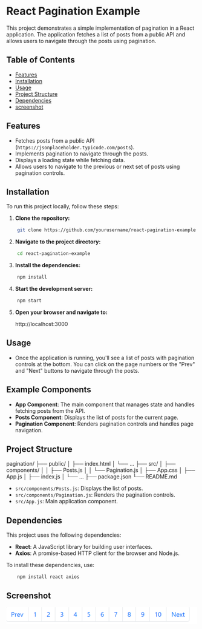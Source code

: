 # React Pagination Example

This project demonstrates a simple implementation of pagination in a React application. The application fetches a list of posts from a public API and allows users to navigate through the posts using pagination.

## Table of Contents

- [Features](#features)
- [Installation](#installation)
- [Usage](#usage)
- [Project Structure](#project-structure)
- [Dependencies](#dependencies)
- [screenshot](#screenshot)

## Features

- Fetches posts from a public API (`https://jsonplaceholder.typicode.com/posts`).
- Implements pagination to navigate through the posts.
- Displays a loading state while fetching data.
- Allows users to navigate to the previous or next set of posts using pagination controls.

## Installation

To run this project locally, follow these steps:

1. **Clone the repository:**

```bash
    git clone https://github.com/yourusername/react-pagination-example.git
```

2. **Navigate to the project directory:**

```bash
    cd react-pagination-example
``` 

3. **Install the dependencies:**

```bash
    npm install
```

4. **Start the development server:**

```bash
    npm start
```

5. **Open your browser and navigate to:**

    http://localhost:3000

## Usage
- Once the application is running, you'll see a list of posts with pagination controls at the bottom. You can click on the page numbers or the "Prev" and "Next" buttons to navigate through the posts.

## Example Components

- **App Component**: The main component that manages state and handles fetching posts from the API.
- **Posts Component**: Displays the list of posts for the current page.
- **Pagination Component**: Renders pagination controls and handles page navigation.

## Project Structure

pagination/
├── public/
│ ├── index.html
│ └── ...
├── src/
│ ├── components/
│ │ ├── Posts.js
│ │ └── Pagination.js
│ ├── App.css
│ ├── App.js
│ ├── index.js
│ └── ...
├── package.json
└── README.md

- `src/components/Posts.js`: Displays the list of posts.
- `src/components/Pagination.js`: Renders the pagination controls.
- `src/App.js`: Main application component.

## Dependencies

This project uses the following dependencies:

- **React**: A JavaScript library for building user interfaces.
- **Axios**: A promise-based HTTP client for the browser and Node.js.

To install these dependencies, use:

```bash
    npm install react axios
```

## Screenshot

![Pagination Example](./pagination-screenshot.png)